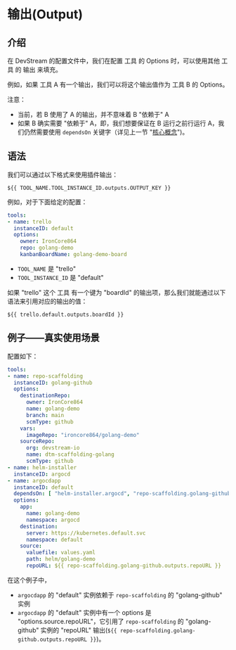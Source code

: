 # 输出(Output)

## 介绍

在 DevStream 的配置文件中，我们在配置 工具 的 Options 时，可以使用其他 工具 的 输出 来填充。

例如，如果 工具 A 有一个输出，我们可以将这个输出值作为 工具 B 的 Options。

注意：

- 当前，若 B 使用了 A 的输出，并不意味着 B "依赖于" A
- 如果 B 确实需要 "依赖于" A，即，我们想要保证在 B 运行之前行运行 A，我们仍然需要使用 `dependsOn` 关键字（详见上一节 "[核心概念](overview.zh.md)")。

## 语法

我们可以通过以下格式来使用插件输出：

```
${{ TOOL_NAME.TOOL_INSTANCE_ID.outputs.OUTPUT_KEY }}
```

例如，对于下面给定的配置：

```yaml
tools:
- name: trello
  instanceID: default
  options:
    owner: IronCore864
    repo: golang-demo
    kanbanBoardName: golang-demo-board
```

- `TOOL_NAME` 是 "trello"
- `TOOL_INSTANCE_ID` 是 "default"

如果 "trello" 这个 工具 有一个键为 "boardId" 的输出项，那么我们就能通过以下语法来引用对应的输出的值：

```
${{ trello.default.outputs.boardId }}
```

## 例子——真实使用场景

配置如下：

```yaml hl_lines="2 3 20 31"
tools:
- name: repo-scaffolding
  instanceID: golang-github
  options:
    destinationRepo:
      owner: IronCore864
      name: golang-demo
      branch: main
      scmType: github
    vars:
      imageRepo: "ironcore864/golang-demo"
    sourceRepo:
      org: devstream-io
      name: dtm-scaffolding-golang
      scmType: github
- name: helm-installer
  instanceID: argocd
- name: argocdapp
  instanceID: default
  dependsOn: [ "helm-installer.argocd", "repo-scaffolding.golang-github" ]
  options:
    app:
      name: golang-demo
      namespace: argocd
    destination:
      server: https://kubernetes.default.svc
      namespace: default
    source:
      valuefile: values.yaml
      path: helm/golang-demo
      repoURL: ${{ repo-scaffolding.golang-github.outputs.repoURL }}
```

在这个例子中，

- `argocdapp` 的 "default" 实例依赖于 `repo-scaffolding` 的 "golang-github" 实例
- `argocdapp` 的 "default" 实例中有一个 options 是 "options.source.repoURL"，它引用了 `repo-scaffolding` 的 "golang-github" 实例的 "repoURL" 输出(`${{ repo-scaffolding.golang-github.outputs.repoURL }}`)。
